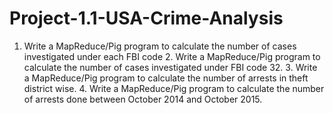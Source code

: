 # Project-1.1-USA-Crime-Analysis
1. Write a MapReduce/Pig program to calculate the number of cases investigated under each FBI code 2. Write a MapReduce/Pig program to calculate the number of cases investigated under FBI code 32. 3. Write a MapReduce/Pig program to calculate the number of arrests in theft district wise. 4. Write a MapReduce/Pig program to calculate the number of arrests done between October 2014 and October 2015.
